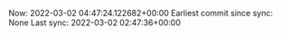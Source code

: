 Now: 2022-03-02 04:47:24.122682+00:00 Earliest commit since sync: None Last sync: 2022-03-02 02:47:36+00:00
